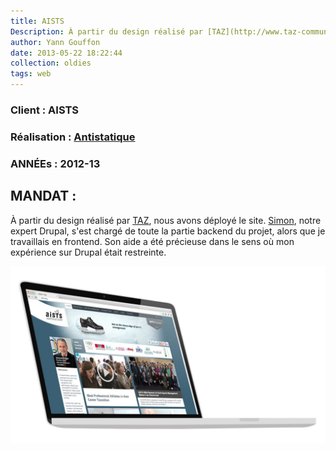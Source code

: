 ```yaml
---
title: AISTS
Description: À partir du design réalisé par [TAZ](http://www.taz-communication.ch/), nous avons déployé le site.
author: Yann Gouffon
date: 2013-05-22 18:22:44
collection: oldies
tags: web
---
```


### Client : AISTS
### Réalisation : [Antistatique](http://www.antistatique.net/)
### ANNÉEs : 2012-13

## MANDAT :
À partir du design réalisé par [TAZ](http://www.taz-communication.ch/), nous avons déployé le site. [Simon](https://twitter.com/gagarine), notre expert Drupal, s'est chargé de toute la partie backend du projet, alors que je travaillais en frontend. Son aide a été précieuse dans le sens où mon expérience sur Drupal était restreinte. 

![AISTS site web](/img/images/aists-1.jpg.jpg)
